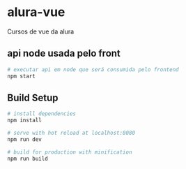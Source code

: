 # alura-vue

Cursos de vue da alura

## api node usada pelo front

``` bash
# executar api em node que será consumida pelo frontend
npm start
```

## Build Setup

``` bash
# install dependencies
npm install

# serve with hot reload at localhost:8080
npm run dev

# build for production with minification
npm run build
```